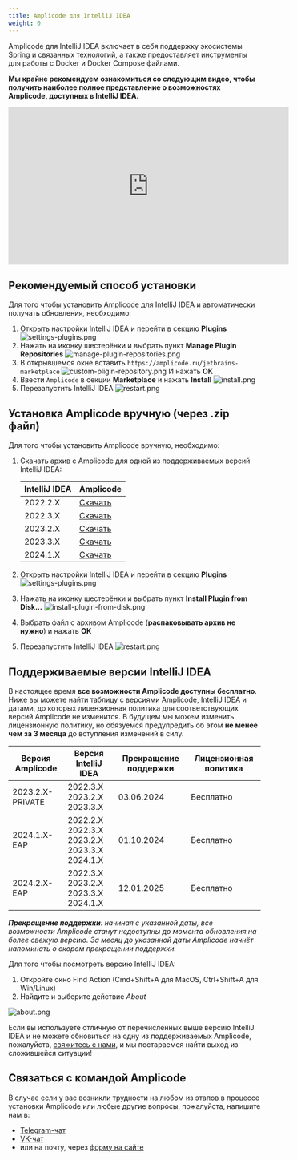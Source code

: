 ```yaml
---
title: Amplicode для IntelliJ IDEA
weight: 0
---
```


Amplicode для IntelliJ IDEA включает в себя поддержку экосистемы Spring и связанных технологий, а также предоставляет
инструменты для работы с Docker и Docker Compose файлами.

**Мы крайне рекомендуем ознакомиться со следующим видео, чтобы получить наиболее полное представление о возможностях
Amplicode, доступных в IntelliJ IDEA.**

<div class="youtube">
<iframe width="560" height="315" src="https://www.youtube.com/embed/7vIX8vbT3kM?si=MUrqBpKnT0DPpjFP&amp;controls=0" title="YouTube video player" frameborder="0" allow="accelerometer; autoplay; clipboard-write; encrypted-media; gyroscope; picture-in-picture; web-share" referrerpolicy="strict-origin-when-cross-origin" allowfullscreen></iframe>
</div>

## Рекомендуемый способ установки

Для того чтобы установить Amplicode для IntelliJ IDEA и автоматически получать обновления, необходимо:

1. Открыть настройки IntelliJ IDEA и перейти в секцию **Plugins**
   ![settings-plugins.png](img/ij-settings-plugins.png)
2. Нажать на иконку шестерёнки и выбрать пункт **Manage Plugin Repositories**
   ![manage-plugin-repositories.png](img/ij-manage-plugin-repositories.png)
3. В открывшемся окне вставить `https://amplicode.ru/jetbrains-marketplace`
   ![custom-pligin-repository.png](img/ij-custom-pligin-repository.png)
   И нажать **ОК**
4. Ввести `Amplicode` в секции **Marketplace** и нажать **Install**
   ![install.png](img/ij-install.png)
5. Перезапустить IntelliJ IDEA
   ![restart.png](img/ij-restart.png)

## Установка Amplicode вручную (через .zip файл)

Для того чтобы установить Amplicode вручную, необходимо:

1. Скачать архив с Amplicode для одной из поддерживаемых версий IntelliJ IDEA:

   | IntelliJ IDEA | Amplicode                                                                                                                     |
   |---------------|-------------------------------------------------------------------------------------------------------------------------------|
   | 2022.2.X      | <a href="https://amplicode.ru/Amplicode/amplicode-2024.1.2-222-EAP.zip" target="_blank" rel="noopener noreferrer">Скачать</a> |
   | 2022.3.Х      | <a href="https://amplicode.ru/Amplicode/amplicode-2024.1.2-223-EAP.zip" target="_blank" rel="noopener noreferrer">Скачать</a> |
   | 2023.2.Х      | <a href="https://amplicode.ru/Amplicode/amplicode-2024.1.2-232-EAP.zip" target="_blank" rel="noopener noreferrer">Скачать</a> |
   | 2023.3.Х      | <a href="https://amplicode.ru/Amplicode/amplicode-2024.1.2-233-EAP.zip" target="_blank" rel="noopener noreferrer">Скачать</a> |
   | 2024.1.X      | <a href="https://amplicode.ru/Amplicode/amplicode-2024.1.2-241-EAP.zip" target="_blank" rel="noopener noreferrer">Скачать</a> |

2. Открыть настройки IntelliJ IDEA и перейти в секцию **Plugins**
   ![settings-plugins.png](img/ij-settings-plugins.png)
3. Нажать на иконку шестерёнки и выбрать пункт **Install Plugin from Disk...**
   ![install-plugin-from-disk.png](img/ij-install-plugin-from-disk.png)
4. Выбрать файл с архивом Amplicode (**распаковывать архив не нужно**) и нажать **OK**
5. Перезапустить IntelliJ IDEA
   ![restart.png](img/ij-restart.png)

## Поддерживаемые версии IntelliJ IDEA

В настоящее время **все возможности Amplicode доступны бесплатно**. Ниже вы можете найти таблицу с версиями Amplicode,
IntelliJ IDEA и датами, до которых лицензионная политика для соответствующих версий Amplicode не изменится. В будущем мы
можем изменить лицензионную политику, но обязуемся предупредить об этом **не менее чем за 3 месяца** до вступления
изменений в силу.

| Версия Amplicode | Версия IntelliJ IDEA                                         | Прекращение поддержки | Лицензионная политика |
|------------------|--------------------------------------------------------------|-----------------------|-----------------------|
| 2023.2.X-PRIVATE | 2022.3.X<br/>2023.2.X<br/>2023.3.X                           | 03.06.2024            | Бесплатно             |
| 2024.1.X-EAP     | 2022.2.X<br/>2022.3.X<br/>2023.2.X<br/>2023.3.X<br/>2024.1.X | 01.10.2024            | Бесплатно             |
| 2024.2.X-EAP     | 2022.3.X<br/>2023.2.X<br/>2023.3.X<br/>2024.1.X              | 12.01.2025            | Бесплатно             |

_**Прекращение поддержки**: начиная с указанной даты, все возможности Amplicode станут недоступны до момента
обновления на более свежую версию. За месяц до указанной даты Amplicode начнёт напоминать о скором прекращении
поддержки._

Для того чтобы посмотреть версию IntelliJ IDEA:

1. Откройте окно Find Action (Cmd+Shift+A для MacOS, Ctrl+Shift+A для Win/Linux)
2. Найдите и выберите действие _About_

![about.png](img/ij-about.png)

Если вы используете отличную от перечисленных выше версию IntelliJ IDEA и не можете обновиться на одну из поддерживаемых
Amplicode, пожалуйста, [свяжитесь с нами](#svyazatsya-s-komandoi-amplicode), и мы постараемся найти выход из сложившейся
ситуации!

## Связаться с командой Amplicode

В случае если у вас возникли трудности на любом из этапов в процессе установки Amplicode или любые другие вопросы,
пожалуйста, напишите нам в:

* <a href="https://t.me/amplicode_chat" target="_blank" rel="noopener noreferrer">Telegram-чат</a>
* <a href="https://vk.me/join/bO2OWNz17GZs_xpynqla/QJLPH/ZRERxvDY=" target="_blank" rel="noopener noreferrer">VK-чат</a>
* или на почту, через [форму на сайте](https://amplicode.io/contacts/)
